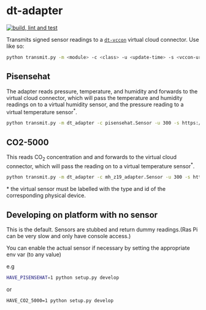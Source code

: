 # dt-adapter

[![build, lint and test](https://github.com/friarswood/dt-adapter/actions/workflows/build-lint-test.yaml/badge.svg)](https://github.com/friarswood/dt-adapter/actions/workflows/build-lint-test.yaml)

Transmits signed sensor readings to a [`dt-vccon`]() virtual cloud connector. Use like so:

```sh
python transmit.py -m <module> -c <class> -u <update-time> -s <vccon-url>
```



## Pisensehat

The adapter reads pressure, temperature, and humidity and forwards to the virtual cloud connector, which will pass the temperature and humidity readings on to a virtual humidity sensor, and the pressure reading to a virtual temperature sensor<sup>&ast;</sup>.

```sh
python transmit.py -m dt_adapter -c pisensehat.Sensor -u 300 -s https://fw-dt-vccon.azurewebsites.net/incoming
```
## CO2-5000

This reads CO<sub>2</sub> concentration and and forwards to the virtual cloud connector, which will pass the reading on to a virtual temperature sensor<sup>&ast;</sup>.

```sh
python transmit.py -m dt_adapter -c mh_z19_adapter.Sensor -u 300 -s https://fw-dt-vccon.azurewebsites.net/incoming
```

&ast; the virtual sensor must be labelled with the type and id of the corresponding physical device.

## Developing on platform with no sensor

This is the default. Sensors are stubbed and return dummy readings.(Ras Pi can be very slow and only have console access.)

You can enable the actual sensor if necessary by setting the appropriate env var (to any value)

e.g

```sh
HAVE_PISENSEHAT=1 python setup.py develop
```

or

```
HAVE_CO2_5000=1 python setup.py develop
```
